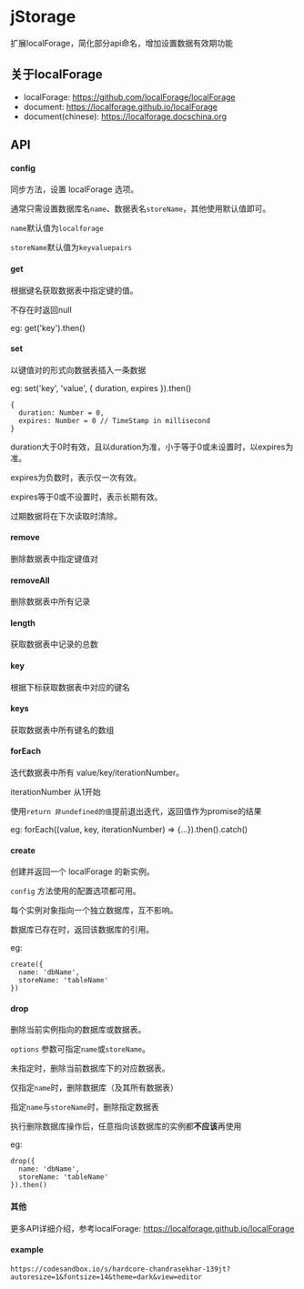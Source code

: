 # jStorage

扩展localForage，简化部分api命名，增加设置数据有效期功能

## 关于localForage

- localForage: https://github.com/localForage/localForage
- document: https://localforage.github.io/localForage
- document(chinese): https://localforage.docschina.org

## API

#### config

同步方法，设置 localForage 选项。

通常只需设置数据库名`name`、数据表名`storeName`，其他使用默认值即可。

`name`默认值为`localforage`

`storeName`默认值为`keyvaluepairs`


#### get

根据键名获取数据表中指定键的值。

不存在时返回null

eg: get('key').then()


#### set

以键值对的形式向数据表插入一条数据

eg: set('key', 'value', { duration, expires }).then()

    {
      duration: Number = 0,
      expires: Number = 0 // TimeStamp in millisecond
    }

duration大于0时有效，且以duration为准，小于等于0或未设置时，以expires为准。

expires为负数时，表示仅一次有效。

expires等于0或不设置时，表示长期有效。

过期数据将在下次读取时清除。


#### remove

删除数据表中指定键值对


#### removeAll

删除数据表中所有记录


#### length

获取数据表中记录的总数


#### key

根据下标获取数据表中对应的键名


#### keys

获取数据表中所有键名的数组


#### forEach

迭代数据表中所有 value/key/iterationNumber。

iterationNumber 从1开始

使用`return 非undefined的值`提前退出迭代，返回值作为promise的结果

eg: forEach((value, key, iterationNumber) => {...}).then().catch()


#### create

创建并返回一个 localForage 的新实例。

`config` 方法使用的配置选项都可用。

每个实例对象指向一个独立数据库，互不影响。

数据库已存在时，返回该数据库的引用。

eg:

    create({
      name: 'dbName',
      storeName: 'tableName'
    })


#### drop

删除当前实例指向的数据库或数据表。

`options` 参数可指定`name`或`storeName`。

未指定时，删除当前数据库下的对应数据表。

仅指定`name`时，删除数据库（及其所有数据表）

指定`name`与`storeName`时，删除指定数据表

执行删除数据库操作后，任意指向该数据库的实例都**不应该**再使用

eg:

    drop({
      name: 'dbName',
      storeName: 'tableName'
    }).then()

#### 其他

更多API详细介绍，参考localForage: https://localforage.github.io/localForage

#### example

    https://codesandbox.io/s/hardcore-chandrasekhar-139jt?autoresize=1&fontsize=14&theme=dark&view=editor
